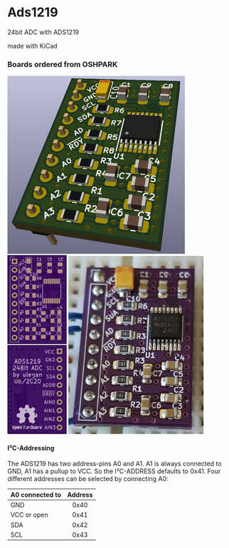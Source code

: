 # Ads1219
24bit ADC with ADS1219

made with KiCad

### Boards ordered from OSHPARK
![kicad rendering](/doc/kicad_s.png) ![preview](/doc/board_osh.png "OSHPARK preview") ![bottom](/doc/populated_board.jpg "populated board")

#### I²C-Addressing
The ADS1219 has two address-pins A0 and A1. 
A1 is always connected to GND, A1 has a pullup to VCC.
So the I²C-ADDRESS defaults to 0x41. 
Four different addresses can be selected by connecting A0:

| A0 connected to | Address |
| :-------------- |:-------:|
| GND             | 0x40    |
| VCC or open     | 0x41    |
| SDA             | 0x42    |
| SCL             | 0x43    |

```c++

```
